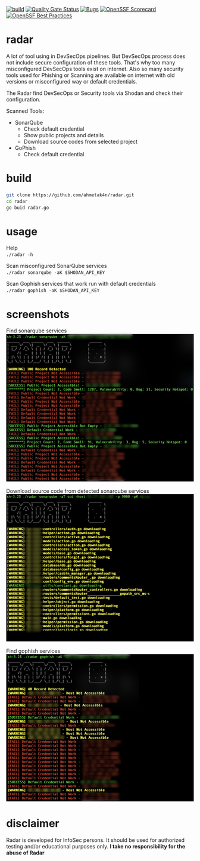 [![build](https://github.com/ahmetak4n/radar/actions/workflows/build.yml/badge.svg)](https://github.com/ahmetak4n/radar/actions/workflows/build.yml)
[![Quality Gate Status](https://sonarcloud.io/api/project_badges/measure?project=ahmetak4n_radar&metric=alert_status)](https://sonarcloud.io/dashboard?id=ahmetak4n_radar)
[![Bugs](https://sonarcloud.io/api/project_badges/measure?project=ahmetak4n_radar&metric=bugs)](https://sonarcloud.io/summary/new_code?id=ahmetak4n_radar)
[![OpenSSF
Scorecard](https://api.securityscorecards.dev/projects/github.com/ahmetak4n/radar/badge)](https://api.securityscorecards.dev/projects/github.com/ahmetak4n/radar)
[![OpenSSF Best Practices](https://bestpractices.coreinfrastructure.org/projects/7281/badge)](https://bestpractices.coreinfrastructure.org/projects/7281)

# radar
A lot of tool using in DevSecOps pipelines. But DevSecOps process does not include secure configuration of these tools. That's why too many misconfigured DevSecOps tools exist on internet. Also so many security tools used for Phishing or Scanning are available on internet with old versions or misconfigured way or default credentials.

The Radar find DevSecOps or Security tools via Shodan and check their configuration.

Scanned Tools:
- SonarQube
  - Check default credential
  - Show public projects and details
  - Download source codes from selected project
- GoPhish
  - Check default credential

# build
```bash
git clone https://github.com/ahmetak4n/radar.git
cd radar
go buid radar.go
```

# usage
Help
<br>
`./radar -h`

Scan misconfigured SonarQube services
<br>
`./radar sonarqube -aK $SHODAN_API_KEY` 

Scan Gophish services that work run with default credentials
<br>
`./radar gophish -aK $SHODAN_API_KEY` 

# screenshots
Find sonarqube services
![sonar_how_to](https://github.com/ahmetak4n/radar/blob/master/sonarqube_how_to.png)

Download source code from detected sonarqube services
![sonar_how_to](https://github.com/ahmetak4n/radar/blob/master/sonarqube_scd_how_to.png)

Find gophish services
![gophish_how_to](https://github.com/ahmetak4n/radar/blob/master/gophish_how_to.png)

# disclaimer
Radar is developed for InfoSec persons. It should be used for authorized testing and/or educational purposes only.
**I take no responsibility for the abuse of Radar**

